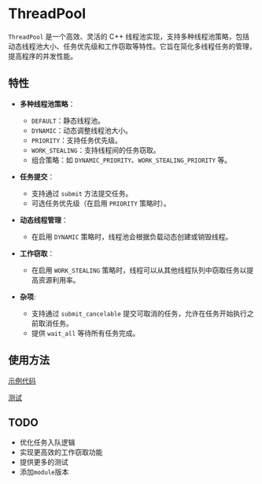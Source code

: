 # ThreadPool

`ThreadPool` 是一个高效、灵活的 C++ 线程池实现，支持多种线程池策略，包括动态线程池大小、任务优先级和工作窃取等特性。它旨在简化多线程任务的管理，提高程序的并发性能。

## 特性

- **多种线程池策略**：
  - `DEFAULT`：静态线程池。
  - `DYNAMIC`：动态调整线程池大小。
  - `PRIORITY`：支持任务优先级。
  - `WORK_STEALING`：支持线程间的任务窃取。
  - 组合策略：如 `DYNAMIC_PRIORITY`、`WORK_STEALING_PRIORITY` 等。

- **任务提交**：
  - 支持通过 `submit` 方法提交任务。
  - 可选任务优先级（在启用 `PRIORITY` 策略时）。

- **动态线程管理**：
  - 在启用 `DYNAMIC` 策略时，线程池会根据负载动态创建或销毁线程。

- **工作窃取**：
  - 在启用 `WORK_STEALING` 策略时，线程可以从其他线程队列中窃取任务以提高资源利用率。

- **杂项**:
  - 支持通过 `submit_cancelable` 提交可取消的任务，允许在任务开始执行之前取消任务。
  - 提供 `wait_all` 等待所有任务完成。

## 使用方法

[示例代码](example/example.cpp) 

[测试](test/thread_pool_tests.cpp)

## TODO

- 优化任务入队逻辑
- 实现更高效的工作窃取功能
- 提供更多的测试
- 添加`module`版本